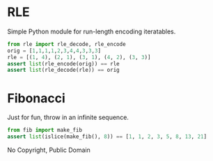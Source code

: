 # RLE

Simple Python module for run-length encoding iteratables.

```python
from rle import rle_decode, rle_encode
orig = [1,1,1,1,2,3,4,4,3,3,3]
rle = [(1, 4), (2, 1), (3, 1), (4, 2), (3, 3)]
assert list(rle_encode(orig)) == rle
assert list(rle_decode(rle)) == orig
```

# Fibonacci

Just for fun, throw in an infinite sequence.

```python
from fib import make_fib
assert list(islice(make_fib(), 8)) == [1, 1, 2, 3, 5, 8, 13, 21]
```

No Copyright, Public Domain

